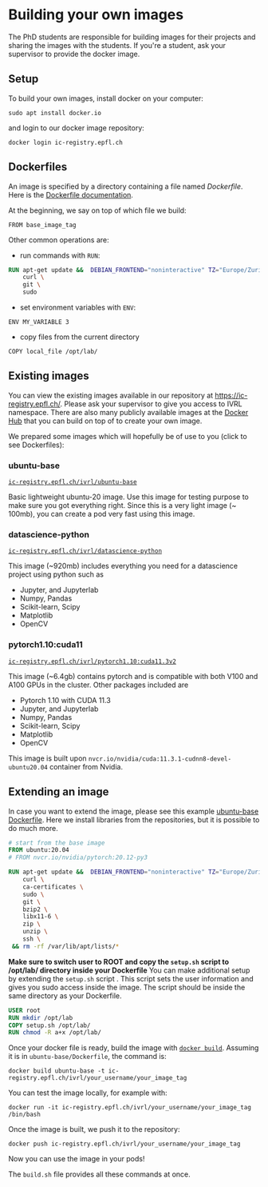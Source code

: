 # Building your own images

The PhD students are responsible for building images for their projects and sharing the images with the students. If
you're a student, ask your supervisor to provide the docker image.

## Setup

To build your own images, install docker on your computer:

```
sudo apt install docker.io
```

and login to our docker image repository:

```
docker login ic-registry.epfl.ch
```

## Dockerfiles

An image is specified by a directory containing a file named *Dockerfile*. Here is
the [Dockerfile documentation](https://docs.docker.com/engine/reference/builder/).

At the beginning, we say on top of which file we build:

```
FROM base_image_tag
```

Other common operations are:

* run commands with `RUN`:

```dockerfile
RUN apt-get update &&  DEBIAN_FRONTEND="noninteractive" TZ="Europe/Zurich" apt-get install -y \
    curl \
    git \
    sudo 
```

* set environment variables with `ENV`:

```
ENV MY_VARIABLE 3
```

* copy files from the current directory

```
COPY local_file /opt/lab/
```

## Existing images

You can view the existing images available in our repository at <https://ic-registry.epfl.ch/>. Please ask your
supervisor to give you access to IVRL namespace. There are also many publicly available images at
the [Docker Hub](https://hub.docker.com/search?q=&type=image) that you can build on top of to create your own image.

We prepared some images which will hopefully be of use to you (click to see Dockerfiles):

### ubuntu-base

[`ic-registry.epfl.ch/ivrl/ubuntu-base`](ubuntu-base/Dockerfile)

Basic lightweight ubuntu-20 image. Use this image for testing purpose to make sure you got everything right. Since this
is a very light image (~ 100mb), you can create a pod very fast using this image.

### datascience-python

[`ic-registry.epfl.ch/ivrl/datascience-python`](datascience-python/Dockerfile)

This image (~920mb) includes everything you need for a datascience project using python such as

* Jupyter, and Jupyterlab
* Numpy, Pandas
* Scikit-learn, Scipy
* Matplotlib
* OpenCV

### pytorch1.10:cuda11

[`ic-registry.epfl.ch/ivrl/pytorch1.10:cuda11.3v2`](pytorch1.10+cuda11.3)

This image (~6.4gb) contains pytorch and is compatible with both V100 and A100 GPUs in the cluster. Other packages
included are

* Pytorch 1.10 with CUDA 11.3 
* Jupyter, and Jupyterlab
* Numpy, Pandas
* Scikit-learn, Scipy
* Matplotlib
* OpenCV

This image is built upon `nvcr.io/nvidia/cuda:11.3.1-cudnn8-devel-ubuntu20.04` container from Nvidia.


[comment]: <> (#### lab-pytorch-cuda-ext)

[comment]: <> ([`ic-registry.epfl.ch/cvlab/lis/lab-pytorch-cuda-ext`]&#40;./lab-pytorch-cuda-ext/Dockerfile&#41;)

[comment]: <> (* usual Python numeric libs)

[comment]: <> (* Jupyter)

[comment]: <> (* PyTorch and accessories)

[comment]: <> (* OpenCV)

## Extending an image

In case you want to extend the image, please see this example [ubuntu-base Dockerfile](./ubuntu-base/Dockerfile). Here
we install libraries from the repositories, but it is possible to do much more.

```Dockerfile
# start from the base image
FROM ubuntu:20.04
# FROM nvcr.io/nvidia/pytorch:20.12-py3

RUN apt-get update &&  DEBIAN_FRONTEND="noninteractive" TZ="Europe/Zurich" apt-get install -y \
    curl \
    ca-certificates \
    sudo \
    git \
    bzip2 \
    libx11-6 \
    zip \
    unzip \
    ssh \
 && rm -rf /var/lib/apt/lists/*
```

**Make sure to switch user to ROOT and copy the `setup.sh` script to /opt/lab/ directory inside your Dockerfile**
You can make additional setup by extending the `setup.sh` script . This script sets the user information and gives you
sudo access inside the image. The script should be inside the same directory as your Dockerfile.

```Dockerfile
USER root
RUN mkdir /opt/lab
COPY setup.sh /opt/lab/
RUN chmod -R a+x /opt/lab/
```

Once your docker file is ready, build the image
with [`docker build`](https://docs.docker.com/engine/reference/commandline/build/). Assuming it is
in `ubuntu-base/Dockerfile`, the command is:

```
docker build ubuntu-base -t ic-registry.epfl.ch/ivrl/your_username/your_image_tag
```

You can test the image locally, for example with:

```
docker run -it ic-registry.epfl.ch/ivrl/your_username/your_image_tag /bin/bash
```

Once the image is built, we push it to the repository:

```
docker push ic-registry.epfl.ch/ivrl/your_username/your_image_tag
```

Now you can use the image in your pods!

The `build.sh` file provides all these commands at once.

[comment]: <> (### Multi-stage builds)

[comment]: <> (If your software needs to be compiled, you may benefit)

[comment]: <> (from [multi-stage builds]&#40;https://docs.docker.com/develop/develop-images/multistage-build/&#41;:)

[comment]: <> (this involves creating a temporary container with the build tools where the compilation takes place, then we only copy)

[comment]: <> (the results of the compilation to the output image. This saves space in the output image and allows the build process to)

[comment]: <> (be cached.)

